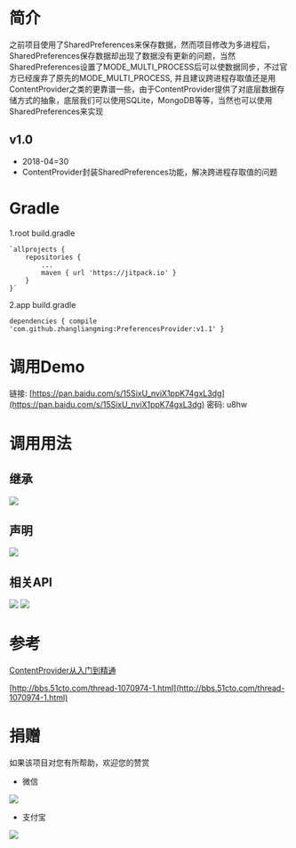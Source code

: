 # 简介 #
之前项目使用了SharedPreferences来保存数据，然而项目修改为多进程后，SharedPreferences保存数据却出现了数据没有更新的问题，当然SharedPreferences设置了MODE_MULTI_PROCESS后可以使数据同步，不过官方已经废弃了原先的MODE_MULTI_PROCESS, 并且建议跨进程存取值还是用ContentProvider之类的更靠谱一些，由于ContentProvider提供了对底层数据存储方式的抽象，底层我们可以使用SQLite，MongoDB等等，当然也可以使用SharedPreferences来实现

## v1.0 ##


- 2018-04=30
- ContentProvider封装SharedPreferences功能，解决跨进程存取值的问题

# Gradle #
1.root build.gradle

	`allprojects {
		repositories {
			...
			maven { url 'https://jitpack.io' }
		}
	}`
	
2.app build.gradle

`dependencies {
	         compile 'com.github.zhangliangming:PreferencesProvider:v1.1'
	}`

# 调用Demo #

链接: [https://pan.baidu.com/s/15SixU_nviX1ppK74gxL3dg](https://pan.baidu.com/s/15SixU_nviX1ppK74gxL3dg)  密码: u8hw

# 调用用法 #

## 继承 ##
![](https://i.imgur.com/72XGw4b.png)
## 声明 ##
![](https://i.imgur.com/daxZdRA.png)
## 相关API ##
![](https://i.imgur.com/wlhdM2O.png)
![](https://i.imgur.com/kcyTksE.png)


# 参考 #

[ContentProvider从入门到精通](https://www.jianshu.com/p/f5ec75a9cfea)

[http://bbs.51cto.com/thread-1070974-1.html](http://bbs.51cto.com/thread-1070974-1.html)


# 捐赠 #
如果该项目对您有所帮助，欢迎您的赞赏

- 微信

![](https://i.imgur.com/e3hERHh.png)

- 支付宝

![](https://i.imgur.com/29AcEPA.png)